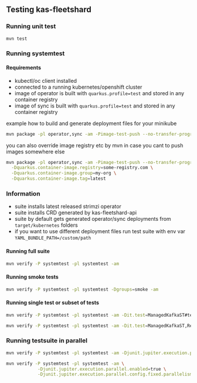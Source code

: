 ## Testing kas-fleetshard

### Running unit test

```bash
mvn test
```

### Running systemtest

#### Requirements
* kubectl/oc client installed
* connected to a running kubernetes/openshift cluster
* image of operator is built with `quarkus.profile=test` and stored in any container registry
* image of sync is built with `quarkus.profile=test` and stored in any container registry

example how to build and generate deployment files for your minikube
```bash
mvn package -pl operator,sync -am -Pimage-test-push --no-transfer-progress
```

you can also override image registry etc by mvn in case you cant to push images somewhere else
```bash
mvn package -pl operator,sync -am -Pimage-test-push --no-transfer-progress \
  -Dquarkus.container-image.registry=some-registry.com \
  -Dquarkus.container-image.group=my-org \
  -Dquarkus.container-image.tag=latest
```

### Information
* suite installs latest released strimzi operator
* suite installs CRD generated by kas-fleetshard-api
* suite by default gets generated operator/sync deployments from `target/kubernetes` folders
* if you want to use different deployment files run test suite with env var `YAML_BUNDLE_PATH=/custom/path`

#### Running full suite
```bash
mvn verify -P systemtest -pl systemtest -am
```

#### Running smoke tests
```bash
mvn verify -P systemtest -pl systemtest -Dgroups=smoke -am
```

#### Running single test or subset of tests
```bash
mvn verify -P systemtest -pl systemtest -am -Dit.test=ManagedKafkaST#testDeployManagedKafka
```
```bash
mvn verify -P systemtest -pl systemtest -am -Dit.test=ManagedKafkaST,RecoveryST
```

### Running testsuite in parallel
```bash
mvn verify -P systemtest -pl systemtest -am -Djunit.jupiter.execution.parallel.enabled=true
```
```bash
mvn verify -P systemtest -pl systemtest -am \
            -Djunit.jupiter.execution.parallel.enabled=true \
            -Djunit.jupiter.execution.parallel.config.fixed.parallelism=2
```
